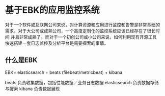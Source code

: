 # 基于EBK的应用监控系统

对于一个软件或互联网公司来说，对计算资源和应用进行监控和告警是非常基础的需求。对于大公司或成熟公司，一个高度定制化的监控系统应该已经存在了很长时间
并且非常成熟了。而对于一个初创公司或小公司来说，如何利用现有开源工具快速搭建一套日志监控及分析平台是需要探索的事情。

## 什么是EBK

EBK= elasticsearch + beats (filebeat/metricbeat) + kibana

beats 负责收集数据，包括性能数据／业务日志数据
elasticsearch 负责数据存储与搜索
kibana 负责数据展现
